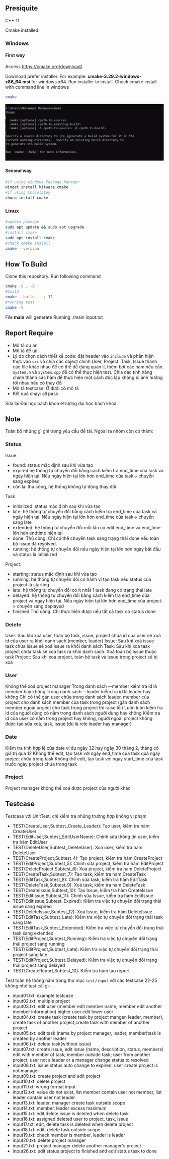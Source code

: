 
## Presiquite
C++ 11

Cmake installed
### Windows
#### First way
Access https://cmake.org/download/ 

Download prefer installer. For example: **cmake-3.29.2-windows-x86_64.msi** for windows x64. Run installer to install.
Check cmake install with command line in windows 
```bash
cmake
```
![alt text](image-1.png)
#### Second way
```bash
#if using Windows Package Manager
winget install kitware.cmake
#if using Chocolatey
choco install cmake
```
### Linux
```bash
#update package 
sudo apt update && sudo apt upgrade
#install cmake
sudo apt install cmake
#check cmake install
cmake --version
```
## How To Build
Clone this repository. Run following command 
```bash
cmake -S . -B .
#build
cmake --build . -j 12
#running test
cmake -V
```
File __main__ will generate
Running ./main input.txt

## Report Require
- Mô tả dự án
- Mô tả đề tài
- Lý do chọn cách thiết kế code: đặt header vào `include` và phần hiện thực vào `src` và chia các object chính User, Project, Task, Issue thành các file khác nhau để có thể dễ dàng quản lí, thêm bớt các hàm nếu cần. `System.h` và `System.cpp` để có thể thực hiện test. Chia các tính năng chính thành các hàm để thực hiện một cách độc lập không bị ảnh hưởng tới nhau nếu có thay đổi
- Mô tả testcase: Ở dưới có mô tả
- Kết quả chạy: all pass

Sửa lại Đại học bách khoa->trường đại học bách khoa
## Note
Toàn bộ những gì ghi trong yêu cầu đề tài. Ngoài ra nhóm còn có thêm:
### Status
Issue:
- found: status mặc định sau khi vừa tạo
- expired hệ thống tự chuyển đổi bằng cách kiểm tra end_time của task và ngày hiện tại. Nếu ngày hiện tại lớn hơn end_time của task-> chuyển sang expired
- còn lại thủ công, hệ thống không tự động thay đổi

Task 
- initialized: status mặc định sau khi vừa tạo
- late: hệ thống tự chuyển đổi bằng cách kiểm tra end_time của task và ngày hiện tại. Nếu ngày hiện tại lớn hơn  end_time của task-> chuyển sang late
- extended: hệ thống tự chuyển đổi mỗi lần có edit end_time và end_time lớn hơn endtime hiện tại
- done: Thủ công. Chỉ có thể chuyển task sang trạng thái done nếu toàn bộ issue đã resolved. 
- running: hệ thống tự chuyển đổi nếu ngày hiện tại lớn hơn ngày bắt đầu và status là initialized

Project:
- starting: status mặc định sau khi vừa tạo
- running: hệ thống tự chuyển đổi có hành vi tạo task nếu status của project là starting
- late: hệ thống tự chuyển đổi có ít nhất 1 task đang có trạng thái late
- delayed: hệ thống tự chuyển đổi bằng cách kiểm tra end_time của project và ngày hiện tại. Nếu ngày hiện tại lớn hơn  end_time của project-> chuyển sang deplayed
- finished Thủ công. Chỉ thực hiện được nếu tất cả task có status done

### Delete
User: Sau khi xoá user, toàn bộ task, issue, project chứa id của user sẽ xoá id của user ra khỏi danh sách (member, leader)
Issue: Sau khi xoá issue task chứa issue sẽ xoá issue ra khỏi danh sách
Task: Sau khi xoá task project chứa task sẽ xoá task ra khỏi danh sách. Xoá toàn bộ issue thuộc task
Project: Sau khi xoá project, toàn bộ task và issue trong project sẽ bị xoá
### User
Không thể xoá project manager
Trong danh sách --member kiểm tra id là member hay không
Trong danh sách --leader kiểm tra id là leader hay không
Chỉ có thể gán user chứa trong danh sách leader, member của project cho danh sách member của task trong project (gán danh sách member ngoài project cho task trong project thì raise lỗi)
Luôn luôn kiểm tra id của người dùng có nằm trong danh sách người dùng hay không
Kiểm tra id của user có nằm trong project hay không, người ngoài project không được tạo sửa xoá, task, issue (dù là role leader hay manager)
### Date
Kiểm tra tính hợp lệ của date ví dụ ngày 32 hay ngày 30 tháng 2, tháng có giá trị quá 12
Không thể edit, tạo task với ngày end_time của task quá ngày project chứa trong task
Không thể edit, tạo task với ngày start_time của task trước ngày project chứa trong task
### Project
Project manager không thể xoá được project của người khác

## Testcase
Testcase với UnitTest, chỉ kiểm tra những trường hợp không vi phạm
- TEST(CreateUser,Subtest_Create_Leader): Tạo user, kiểm tra hàm CreateUser
- TEST(EditUser,Subtest_EditUserName): Chỉnh sửa thông tin user, kiểm tra hàm EditUser
- TEST(DeleteUser,Subtest_DeleteUser): Xoá user, kiểm tra hàm DeleteUser
- TEST(CreateProject,Subtest_4): Tạo project, kiểm tra hàm CreateProject
- TEST(EditProject,Subtest_5): Chỉnh sửa project, kiểm tra hàm EditProject
- TEST(DeleteProject,Subtest_6): Xoá project, kiểm tra hàm DeleteProject 
- TEST(CreateTask,Subtest_7): Tạo task, kiểm tra hàm CreateTask
- TEST(EditTask,Subtest_8): Chỉnh sửa task, kiểm tra hàm EditTask
- TEST(DeleteTask,Subtest_9): Xoá task, kiểm tra hàm DeleteTask
- TEST(CreateIssue,Subtest_10): Tạo Issue, kiểm tra hàm CreateIssue
- TEST(EditIssue,Subtest_11): Chỉnh sửa Issue, kiểm tra hàm EditIssue
- TEST(EditIssue,Subtest_Expired): Kiểm tra việc tự chuyển đổi trạng thái issue sang expired
- TEST(DeleteIssue,Subtest_12): Xoá Issue, kiểm tra hàm DeleteIssue
- TEST(EditTask,Subtest_Late): Kiểm tra việc tự chuyển đổi trạng thái task sang late
- TEST(EditTask,Subtest_Extended): Kiểm tra việc tự chuyển đổi trạng thái task sang extended
- TEST(EditProject,Subtest_Running): Kiểm tra việc tự chuyển đổi trạng thái project sang running
- TEST(EditProject,Subtest_Late): Kiểm tra việc tự chuyển đổi trạng thái project sang late
- TEST(EditProject,Subtest_Delayed): Kiểm tra việc tự chuyển đổi trạng thái project sang delayed
- TEST(CreateReport,Subtest_10): Kiểm tra hàm tạo report

Test toàn hệ thống nằm trong thư mục `test/input` với các testcase 22-25 không nhớ test cái gì:

- input01.txt: example testcase
- input02.txt: multiple project 
- input03.txt: edit user (member edit member name, member edit another member information) higher user edit lower user
- input04.txt: create task (create task by project manger, leader, member), create task of another project,create task with member of another project
- input05.txt: edit task (name by project manager, leader, member)task is created by another leader 
- input06.txt: delete task(without issue)
- input07.txt: create issue, edit issue (name, description, status, members) edit with member of task; member outside task; user from another project; user
not a leader or a manager change status to resolved
- input08.txt: issue status auto change to expired, user create project is not manager 
- input09.txt: create project and edit project
- input10.txt: delete project
- input11.txt: wrong format input
- input12.txt: value do not exist, list member contain user not member, list leader contain user not leader
- input13.txt: leader, manager create task outside scope
- input14.txt: member, leader excess maximum
- input15.txt: edit,delete issue is deleted when delete task
- input16.txt: assigned deleted user to project, task, issue
- input17.txt: edit, delete task is deleted when delete project
- input18.txt: edit, delete task outside scope
- input19.txt: check member is member, leader is leader
- input20.txt: delete project manager
- input21.txt: project manager delete another manager's project
- input26.txt: edit status project to finished and edit status task to done



